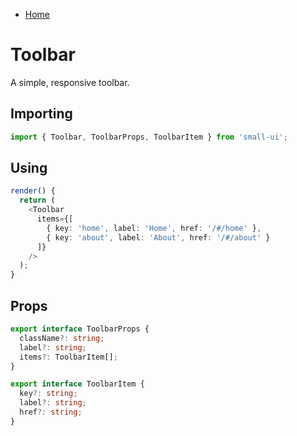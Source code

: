 - [Home](/small-ui)

# Toolbar
A simple, responsive toolbar.

## Importing
```typescript
import { Toolbar, ToolbarProps, ToolbarItem } from 'small-ui';
```

## Using

```typescript
render() {
  return (
    <Toolbar
      items={[
        { key: 'home', label: 'Home', href: '/#/home' },
        { key: 'about', label: 'About', href: '/#/about' }
      ]}
    />
  );
}
```

## Props
```typescript
export interface ToolbarProps {
  className?: string;
  label?: string;
  items?: ToolbarItem[];
}

export interface ToolbarItem {
  key?: string;
  label?: string;
  href?: string;
}
```